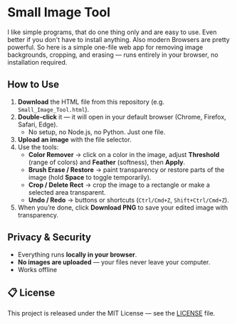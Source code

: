 # Small Image Tool


I like simple programs, that do one thing only and are easy to use. Even better if you don't have to install anything. Also modern Browsers are pretty powerful. So here is a simple one-file web app for removing image backgrounds, cropping, and erasing — runs entirely in your browser, no installation required.

## How to Use

1. **Download** the HTML file from this repository (e.g. `Small_Image_Tool.html`).
2. **Double-click** it — it will open in your default browser (Chrome, Firefox, Safari, Edge).
   - No setup, no Node.js, no Python. Just one file.
3. **Upload an image** with the file selector.
4. Use the tools:
   - **Color Remover** → click on a color in the image, adjust **Threshold** (range of colors) and **Feather** (softness), then **Apply**.
   - **Brush Erase / Restore** → paint transparency or restore parts of the image (hold **Space** to toggle temporarily).
   - **Crop / Delete Rect** → crop the image to a rectangle or make a selected area transparent.
   - **Undo / Redo** → buttons or shortcuts (`Ctrl/Cmd+Z`, `Shift+Ctrl/Cmd+Z`).
5. When you’re done, click **Download PNG** to save your edited image with transparency.

##  Privacy & Security

- Everything runs **locally in your browser**.
- **No images are uploaded** — your files never leave your computer.
- Works offline

## 📋 License


This project is released under the MIT License — see the [LICENSE](LICENSE) file.
